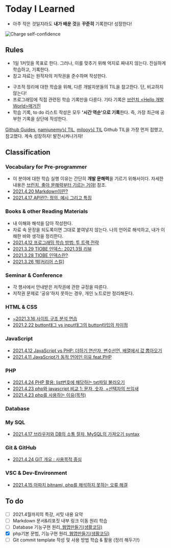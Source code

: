 # Today I Learned

* 아주 작은 것일지라도 **내가 배운 것**을 **꾸준히** 기록한다! 성장한다!

![Charge self-confidence](https://media.giphy.com/media/E72zBwfDfxRwLu5vbB/giphy.gif)

## Rules
* 1일 1커밋을 목표로 한다. 그러나, 이를 맞추기 위해 억지로 짜내지 않는다. 진실하게 학습하고, 기록한다.
* 참고 자료는 원작자의 저작권을 준수하며 작성한다. 
<!--(내용 언급이 아닌 링크 작성은 가능한것인지? 알아볼 것)-->
* 구조적 정리에 대한 학습을 위해, 다른 개발자분들의 TIL을 참고한다. 단, 비교하지 않는다!
* 프로그래밍에 직접 관련된 학습 기록만을 다룬다. 기타 기록은 [브런치 <Hello 개발 World>매거진](https://brunch.co.kr/magazine/this)
* 학습 기록, to do 리스트 작성은 모두 **'시간 역순'으로 기록**한다. 즉, 가장 최근에 공부한 기록을 상단에 작성한다.

[Github Guides](https://guides.github.com/features/mastering-markdown/), 
[namjunemy님 TIL](https://github.com/namjunemy/TIL#readme), [milooy님 TIL](https://github.com/milooy/TIL) Github TIL을 가장 먼저 접했고, 참고했다.
계속 성장하자! 발전시켜나가자!


## Classification
### Vocabulary for Pre-programmer
* 이 분야에 대한 학습 실행 이유는 간단히 **개발 문해력**을 기르기 위해서이다. 자세한 내용은 [브런치, 좋아 문해력부터 기르는 거야!](https://brunch.co.kr/@writing-say/406) 참조.
* [2021.4.20 Markdown이란?](https://archive-shin.tistory.com/63?category=1198631)
* [2021.4.17 API란?: 정의, 예시 그리고 특징](https://archive-shin.tistory.com/60?category=1198631)
### Books & other Reading Materials
* 내 이해와 해석을 담아 작성한다.
* 자료 속 문장을 되도록이면 그대로 붙여넣지 않는다. 나의 언어로 해석하고, 내가 이해한 바와 생각을 정리한다.
* [2021.4.12 프로그래밍 학습 방법: 투 트랙 전략](https://archive-shin.tistory.com/53?category=1191336)
* [2021.3.29 TIOBE 인덱스: 2021.3월 리뷰](https://archive-shin.tistory.com/42?category=1187104)
* [2021.3.28 TIOBE 인덱스란?](https://archive-shin.tistory.com/40?category=1187104)
* [2021.3.26 책[커리어 스킬]](https://archive-shin.tistory.com/36?category=1186925)
### Seminar & Conference
* 각 행사에서 안내받은 저작권에 관한 규정을 따른다.
* 저작권 문제로 '공유'하지 못하는 경우, 개인 노트로만 정리해둔다.
### HTML & CSS
* [~2021.3.16 사이트 구조 분석 연습](https://archive-shin.tistory.com/category/TIL:%20practices/%EC%82%AC%EC%9D%B4%ED%8A%B8%20%EB%B6%84%EC%84%9D?page=1)
* [2021.2.22 button태그 vs input태그의 button타입의 차이점](https://archive-shin.tistory.com/8?category=1193426)
### JavaScript
* [2021.4.12 JavaScript vs PHP: 더하기 연산자, 변수선언, 배열에서 값 뽑아오기](https://archive-shin.tistory.com/52?category=1193427)
* [2021.4.11 JavaScript가 동적 언어인 이유 feat.PHP](https://archive-shin.tistory.com/51?category=1193427)
### PHP
* [2021.4.24 PHP 활용: list번호에 해당하는 txt파일 불러오기](https://github.com/ShinAhYoung21/TIL/blob/main/PHP/php_3.md)
* [2021.4.23 php와 javascript 비교 1: 문자, 숫자, +선택자의 쓰임새](https://github.com/ShinAhYoung21/TIL/blob/main/PHP/php_2.md)
* [2021.4.23 php를 사용하는 이유(목적)](https://github.com/ShinAhYoung21/TIL/blob/main/PHP/php_1.md)
### Database
### My SQL
* [2021.4.17 브라우저와 DB의 소통 절차, MySQL의 가져오기 syntax](https://archive-shin.tistory.com/59?category=1198036)
### Git & GitHub
* [2021.4.24 GIT 개요 : 사용목적 중심](https://github.com/ShinAhYoung21/TIL/blob/main/GIT_GitHub/git_1.md)
### VSC & Dev-Environment
* [2021.4.15 아파치 bitnami, php를 해석하지 못하는 오류 해결](https://archive-shin.tistory.com/57?category=1197772)

## To do
- [ ] 2021.4월까지의 특강, 서밋 내용 요약
- [ ] Markdown 문서&리포짓 내부 링크 이동 원리 학습
- [ ] Database 기능구현 원리_[웹앱만들기(생활코딩)](https://opentutorials.org/course/1688/9386)
- [X] php기본 문법, 기능구현 원리_[웹앱만들기(생활코딩)](https://opentutorials.org/course/1688/9363)
- [ ] Git commit template 작성 및 사용 방법 학습 & 활용 (정리 해두기!)